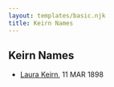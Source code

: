 ```yaml
---
layout: templates/basic.njk
title: Keirn Names
---
```

## Keirn Names
- [Laura Keirn](/people/5/5658632), 11 MAR 1898